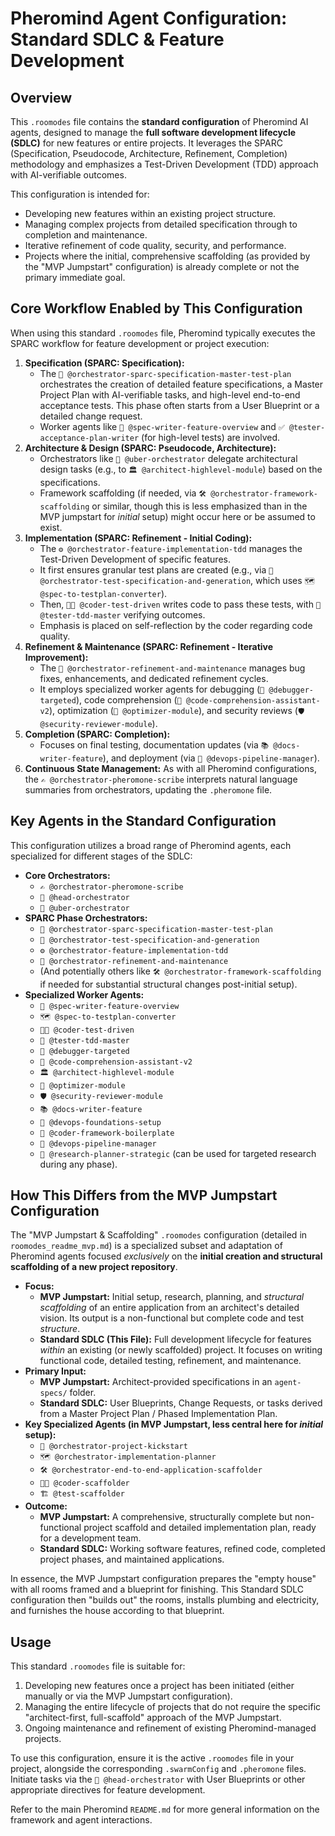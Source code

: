 # Pheromind Agent Configuration: Standard SDLC & Feature Development

## Overview

This `.roomodes` file contains the **standard configuration** of Pheromind AI agents, designed to manage the **full software development lifecycle (SDLC)** for new features or entire projects. It leverages the SPARC (Specification, Pseudocode, Architecture, Refinement, Completion) methodology and emphasizes a Test-Driven Development (TDD) approach with AI-verifiable outcomes.

This configuration is intended for:
* Developing new features within an existing project structure.
* Managing complex projects from detailed specification through to completion and maintenance.
* Iterative refinement of code quality, security, and performance.
* Projects where the initial, comprehensive scaffolding (as provided by the "MVP Jumpstart" configuration) is already complete or not the primary immediate goal.

## Core Workflow Enabled by This Configuration

When using this standard `.roomodes` file, Pheromind typically executes the SPARC workflow for feature development or project execution:

1.  **Specification (SPARC: Specification):**
    * The `🌟 @orchestrator-sparc-specification-master-test-plan` orchestrates the creation of detailed feature specifications, a Master Project Plan with AI-verifiable tasks, and high-level end-to-end acceptance tests. This phase often starts from a User Blueprint or a detailed change request.
    * Worker agents like `📝 @spec-writer-feature-overview` and `✅ @tester-acceptance-plan-writer` (for high-level tests) are involved.
2.  **Architecture & Design (SPARC: Pseudocode, Architecture):**
    * Orchestrators like `🧐 @uber-orchestrator` delegate architectural design tasks (e.g., to `🏛️ @architect-highlevel-module`) based on the specifications.
    * Framework scaffolding (if needed, via `🛠️ @orchestrator-framework-scaffolding` or similar, though this is less emphasized than in the MVP jumpstart for *initial* setup) might occur here or be assumed to exist.
3.  **Implementation (SPARC: Refinement - Initial Coding):**
    * The `⚙️ @orchestrator-feature-implementation-tdd` manages the Test-Driven Development of specific features.
    * It first ensures granular test plans are created (e.g., via `🎯 @orchestrator-test-specification-and-generation`, which uses `🗺️ @spec-to-testplan-converter`).
    * Then, `👨‍💻 @coder-test-driven` writes code to pass these tests, with `🧪 @tester-tdd-master` verifying outcomes.
    * Emphasis is placed on self-reflection by the coder regarding code quality.
4.  **Refinement & Maintenance (SPARC: Refinement - Iterative Improvement):**
    * The `🔄 @orchestrator-refinement-and-maintenance` manages bug fixes, enhancements, and dedicated refinement cycles.
    * It employs specialized worker agents for debugging (`🎯 @debugger-targeted`), code comprehension (`🧐 @code-comprehension-assistant-v2`), optimization (`🧹 @optimizer-module`), and security reviews (`🛡️ @security-reviewer-module`).
5.  **Completion (SPARC: Completion):**
    * Focuses on final testing, documentation updates (via `📚 @docs-writer-feature`), and deployment (via `🚀 @devops-pipeline-manager`).
6.  **Continuous State Management:** As with all Pheromind configurations, the `✍️ @orchestrator-pheromone-scribe` interprets natural language summaries from orchestrators, updating the `.pheromone` file.

## Key Agents in the Standard Configuration

This configuration utilizes a broad range of Pheromind agents, each specialized for different stages of the SDLC:

* **Core Orchestrators:**
    * `✍️ @orchestrator-pheromone-scribe`
    * `🎩 @head-orchestrator`
    * `🧐 @uber-orchestrator`
* **SPARC Phase Orchestrators:**
    * `🌟 @orchestrator-sparc-specification-master-test-plan`
    * `🎯 @orchestrator-test-specification-and-generation`
    * `⚙️ @orchestrator-feature-implementation-tdd`
    * `🔄 @orchestrator-refinement-and-maintenance`
    * (And potentially others like `🛠️ @orchestrator-framework-scaffolding` if needed for substantial structural changes post-initial setup).
* **Specialized Worker Agents:**
    * `📝 @spec-writer-feature-overview`
    * `🗺️ @spec-to-testplan-converter`
    * `👨‍💻 @coder-test-driven`
    * `🧪 @tester-tdd-master`
    * `🎯 @debugger-targeted`
    * `🧐 @code-comprehension-assistant-v2`
    * `🏛️ @architect-highlevel-module`
    * `🧹 @optimizer-module`
    * `🛡️ @security-reviewer-module`
    * `📚 @docs-writer-feature`
    * `🔩 @devops-foundations-setup`
    * `🧱 @coder-framework-boilerplate`
    * `🚀 @devops-pipeline-manager`
    * `🔎 @research-planner-strategic` (can be used for targeted research during any phase).

## How This Differs from the MVP Jumpstart Configuration

The "MVP Jumpstart & Scaffolding" `.roomodes` configuration (detailed in `roomodes_readme_mvp.md`) is a specialized subset and adaptation of Pheromind agents focused *exclusively* on the **initial creation and structural scaffolding of a new project repository**.

* **Focus:**
    * **MVP Jumpstart:** Initial setup, research, planning, and *structural scaffolding* of an entire application from an architect's detailed vision. Its output is a non-functional but complete code and test *structure*.
    * **Standard SDLC (This File):** Full development lifecycle for features *within* an existing (or newly scaffolded) project. It focuses on writing functional code, detailed testing, refinement, and maintenance.
* **Primary Input:**
    * **MVP Jumpstart:** Architect-provided specifications in an `agent-specs/` folder.
    * **Standard SDLC:** User Blueprints, Change Requests, or tasks derived from a Master Project Plan / Phased Implementation Plan.
* **Key Specialized Agents (in MVP Jumpstart, less central here for *initial* setup):**
    * `🚀 @orchestrator-project-kickstart`
    * `🗺️ @orchestrator-implementation-planner`
    * `🛠️ @orchestrator-end-to-end-application-scaffolder`
    * `👨‍💻 @coder-scaffolder`
    * `🏗️ @test-scaffolder`
* **Outcome:**
    * **MVP Jumpstart:** A comprehensive, structurally complete but non-functional project scaffold and detailed implementation plan, ready for a development team.
    * **Standard SDLC:** Working software features, refined code, completed project phases, and maintained applications.

In essence, the MVP Jumpstart configuration prepares the "empty house" with all rooms framed and a blueprint for finishing. This Standard SDLC configuration then "builds out" the rooms, installs plumbing and electricity, and furnishes the house according to that blueprint.

## Usage

This standard `.roomodes` file is suitable for:
1.  Developing new features once a project has been initiated (either manually or via the MVP Jumpstart configuration).
2.  Managing the entire lifecycle of projects that do not require the specific "architect-first, full-scaffold" approach of the MVP Jumpstart.
3.  Ongoing maintenance and refinement of existing Pheromind-managed projects.

To use this configuration, ensure it is the active `.roomodes` file in your project, alongside the corresponding `.swarmConfig` and `.pheromone` files. Initiate tasks via the `🎩 @head-orchestrator` with User Blueprints or other appropriate directives for feature development.

Refer to the main Pheromind `README.md` for more general information on the framework and agent interactions.
